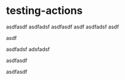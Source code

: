 # testing-actions


asdfasdf
asdfadsf
asdfasdf
asdf
asdfadsf
asdf

asdf


asdfadsf
adsfadsf

asdfasdf

asdfasdf
